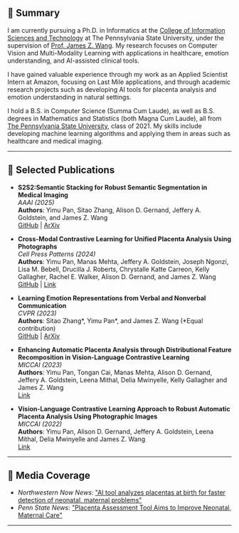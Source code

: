 ## 🧾 **Summary**

I am currently pursuing a Ph.D. in Informatics at the [College of Information Sciences and Technology](https://ist.psu.edu) at The Pennsylvania State University, under the supervision of [Prof. James Z. Wang](https://wang.ist.psu.edu/docs/home.shtml). My research focuses on Computer Vision and Multi-Modality Learning with applications in healthcare, emotion understanding, and AI-assisted clinical tools.

I have gained valuable experience through my work as an Applied Scientist Intern at Amazon, focusing on Last Mile applications, and through academic research projects such as developing AI tools for placenta analysis and emotion understanding in natural settings.

I hold a B.S. in Computer Science (Summa Cum Laude), as well as B.S. degrees in Mathematics and Statistics (both Magna Cum Laude), all from [The Pennsylvania State University](https://www.psu.edu), class of 2021. My skills include developing machine learning algorithms and applying them in areas such as healthcare and medical imaging.

---

## 📝 **Selected Publications**  

- **S2S2:Semantic Stacking for Robust Semantic Segmentation in Medical Imaging**  
   *AAAI (2025)*  
   **Authors**: Yimu Pan, Sitao Zhang, Alison D. Gernand, Jeffery A. Goldstein, and James Z. Wang  
   [GitHub](https://github.com/ymp5078/Semantic-Stacking) | [ArXiv](https://arxiv.org/abs/2412.13156)

- **Cross-Modal Contrastive Learning for Unified Placenta Analysis Using Photographs**  
   *Cell Press Patterns (2024)*  
   **Authors**: Yimu Pan, Manas Mehta, Jeffery A. Goldstein, Joseph Ngonzi, Lisa M. Bebell, Drucilla J. Roberts, Chrystalle Katte Carreon, Kelly Gallagher, Rachel E. Walker, Alison D. Gernand, and James Z. Wang  
   [GitHub](https://github.com/ymp5078/PlacentaCLIP) | [Link](https://www.cell.com/patterns/fulltext/S2666-3899(24)00269-1)

- **Learning Emotion Representations from Verbal and Nonverbal Communication**  
   *CVPR (2023)*  
   **Authors**: Sitao Zhang*, Yimu Pan*, and James Z. Wang (*Equal contribution)  
   [GitHub](https://github.com/Xeaver/EmotionCLIP) | [ArXiv](https://arxiv.org/abs/2305.13500)

- **Enhancing Automatic Placenta Analysis through Distributional Feature Recomposition in Vision-Language Contrastive Learning**  
   *MICCAI (2023)*  
   **Authors**: Yimu Pan, Tongan Cai, Manas Mehta, Alison D. Gernand, Jeffery A. Goldstein, Leena Mithal, Delia Mwinyelle, Kelly Gallagher and James Z. Wang  
   [Link](https://link.springer.com/chapter/10.1007/978-3-031-43987-2_12)

- **Vision-Language Contrastive Learning Approach to Robust Automatic Placenta Analysis Using Photographic Images**  
   *MICCAI (2022)*  
   **Authors**: Yimu Pan, Alison D. Gernand, Jeffery A. Goldstein, Leena Mithal, Delia Mwinyelle and James Z. Wang  
   [Link](https://link.springer.com/chapter/10.1007/978-3-031-16437-8_68)

---

## 📢 **Media Coverage**  

- *Northwestern Now News*: ["AI tool analyzes placentas at birth for faster detection of neonatal, maternal problems"](https://news.northwestern.edu/stories/2024/12/ai-tool-analyzes-placentas-at-birth-for-faster-detection-of-neonatal-maternal-problems/?fj=)
- *Penn State News*: ["Placenta Assessment Tool Aims to Improve Neonatal, Maternal Care"](https://www.psu.edu/news/research/story/placenta-assessment-tool-aims-improve-neonatal-maternal-care)

---
